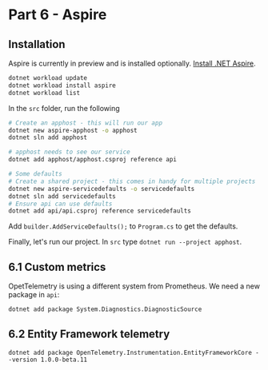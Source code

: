 # Part 6 - Aspire

## Installation

Aspire is currently in preview and is installed optionally. [Install .NET Aspire](https://learn.microsoft.com/en-us/dotnet/aspire/fundamentals/setup-tooling?tabs=dotnet-cli%2Cunix#install-net-aspire).

```sh
dotnet workload update
dotnet workload install aspire
dotnet workload list
```

In the `src` folder, run the following

```sh
# Create an apphost - this will run our app
dotnet new aspire-apphost -o apphost
dotnet sln add apphost

# apphost needs to see our service
dotnet add apphost/apphost.csproj reference api

# Some defaults
# Create a shared project - this comes in handy for multiple projects
dotnet new aspire-servicedefaults -o servicedefaults
dotnet sln add servicedefaults
# Ensure api can use defaults
dotnet add api/api.csproj reference servicedefaults
```

Add `builder.AddServiceDefaults();` to `Program.cs` to get the defaults.

Finally, let's run our project. In `src` type `dotnet run --project apphost`.

## 6.1 Custom metrics

OpetTelemetry is using a different system from Prometheus.
We need a new package in `api`:

```sh
dotnet add package System.Diagnostics.DiagnosticSource
```

## 6.2 Entity Framework telemetry
```
dotnet add package OpenTelemetry.Instrumentation.EntityFrameworkCore --version 1.0.0-beta.11
```
